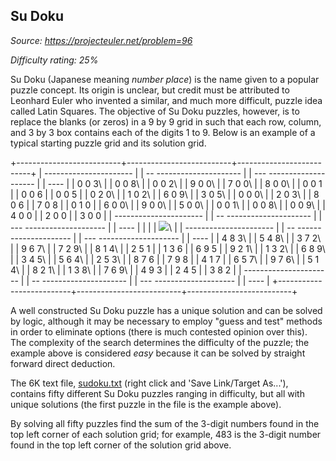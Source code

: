 Su Doku
-------

*Source: https://projecteuler.net/problem=96*


*Difficulty rating: 25%*

Su Doku (Japanese meaning *number place*) is the name given to a popular
puzzle concept. Its origin is unclear, but credit must be attributed to
Leonhard Euler who invented a similar, and much more difficult, puzzle
idea called Latin Squares. The objective of Su Doku puzzles, however, is
to replace the blanks (or zeros) in a 9 by 9 grid in such that each row,
column, and 3 by 3 box contains each of the digits 1 to 9. Below is an
example of a typical starting puzzle grid and its solution grid.

+--------------------------+--------------------------+--------------------------+
|   ---------------------- |
| -- --------------------- |
| --- -------------------- |
| ----                     |
|   0 0 3\                 |
|    0 0 8\                |
|     0 0 2\               |
|   9 0 0\                 |
|    7 0 0\                |
|     8 0 0\               |
|   0 0 1                  |
|    0 0 6                 |
|     0 0 5                |
|   0 2 0\                 |
|    1 0 2\                |
|     6 0 9\               |
|   3 0 5\                 |
|    0 0 0\                |
|     2 0 3\               |
|   8 0 6                  |
|    7 0 8                 |
|     0 1 0                |
|   6 0 0\                 |
|    9 0 0\                |
|     5 0 0\               |
|   0 0 1\                 |
|    0 0 8\                |
|     0 0 9\               |
|   4 0 0                  |
|    2 0 0                 |
|     3 0 0                |
|   ---------------------- |
| -- --------------------- |
| --- -------------------- |
| ----                     |
|                          |
| ![](images/spacer.gif)\  |
|   ---------------------- |
| -- --------------------- |
| --- -------------------- |
| ----                     |
|   4 8 3\                 |
|    5 4 8\                |
|     3 7 2\               |
|   9 6 7\                 |
|    7 2 9\                |
|     8 1 4\               |
|   2 5 1                  |
|    1 3 6                 |
|     6 9 5                |
|   9 2 1\                 |
|    1 3 2\                |
|     6 8 9\               |
|   3 4 5\                 |
|    5 6 4\                |
|     2 5 3\               |
|   8 7 6                  |
|    7 9 8                 |
|     4 1 7                |
|   6 5 7\                 |
|    9 7 6\                |
|     5 1 4\               |
|   8 2 1\                 |
|    1 3 8\                |
|     7 6 9\               |
|   4 9 3                  |
|    2 4 5                 |
|     3 8 2                |
|   ---------------------- |
| -- --------------------- |
| --- -------------------- |
| ----                     |
+--------------------------+--------------------------+--------------------------+

A well constructed Su Doku puzzle has a unique solution and can be
solved by logic, although it may be necessary to employ "guess and test"
methods in order to eliminate options (there is much contested opinion
over this). The complexity of the search determines the difficulty of
the puzzle; the example above is considered *easy* because it can be
solved by straight forward direct deduction.

The 6K text file, [sudoku.txt](project/resources/p096_sudoku.txt) (right
click and 'Save Link/Target As...'), contains fifty different Su Doku
puzzles ranging in difficulty, but all with unique solutions (the first
puzzle in the file is the example above).

By solving all fifty puzzles find the sum of the 3-digit numbers found
in the top left corner of each solution grid; for example, 483 is the
3-digit number found in the top left corner of the solution grid above.
